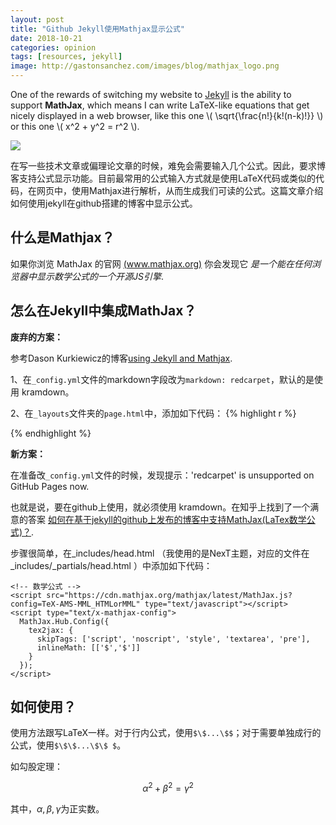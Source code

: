 ```yaml
---
layout: post
title: "Github Jekyll使用Mathjax显示公式"
date: 2018-10-21
categories: opinion
tags: [resources, jekyll]
image: http://gastonsanchez.com/images/blog/mathjax_logo.png
---
```


One of the rewards of switching my website to [Jekyll](http://jekyllrb.com/) is the
ability to support **MathJax**, which means I can write LaTeX-like equations that get
nicely displayed in a web browser, like this one \\( \sqrt{\frac{n!}{k!(n-k)!}} \\) or
this one \\( x^2 + y^2 = r^2 \\).

<!--more-->

<img class="centered" src="https://www.mathjax.org/badge/mj-logo.svg" />

在写一些技术文章或偏理论文章的时候，难免会需要输入几个公式。因此，要求博客支持公式显示功能。目前最常用的公式输入方式就是使用LaTeX代码或类似的代码，在网页中，使用Mathjax进行解析，从而生成我们可读的公式。这篇文章介绍如何使用jekyll在github搭建的博客中显示公式。

## 什么是Mathjax？

如果你浏览 MathJax 的官网 [(www.mathjax.org)](http://www.mathjax.org/) 你会发现它 *是一个能在任何浏览器中显示数学公式的一个开源JS引擎*.

## 怎么在Jekyll中集成MathJax？
**废弃的方案：**

参考Dason Kurkiewicz的博客[using Jekyll and Mathjax](http://dasonk.github.io/blog/2012/10/09/Using-Jekyll-and-Mathjax/).

1、在```_config.yml```文件的markdown字段改为```markdown: redcarpet```，默认的是使用 kramdown。

2、在```_layouts```文件夹的```page.html```中，添加如下代码：
{% highlight r %}
<script type="text/javascript"
    src="http://cdn.mathjax.org/mathjax/latest/MathJax.js?config=TeX-AMS-MML_HTMLorMML">
</script>
{% endhighlight %}

**新方案：**

在准备改```_config.yml```文件的时候，发现提示：'redcarpet' is unsupported on GitHub Pages now.

也就是说，要在github上使用，就必须使用 kramdown。在知乎上找到了一个满意的答案 [如何在基于jekyll的github上发布的博客中支持MathJax(LaTex数学公式)？](https://www.zhihu.com/question/62114522).

步骤很简单，在_includes/head.html （我使用的是NexT主题，对应的文件在_includes/_partials/head.html ）中添加如下代码：
```
<!-- 数学公式 -->
<script src="https://cdn.mathjax.org/mathjax/latest/MathJax.js?config=TeX-AMS-MML_HTMLorMML" type="text/javascript"></script>
<script type="text/x-mathjax-config">
  MathJax.Hub.Config({
    tex2jax: {
      skipTags: ['script', 'noscript', 'style', 'textarea', 'pre'],
      inlineMath: [['$','$']]
    }
  });
</script>
```
## 如何使用？
使用方法跟写LaTeX一样。对于行内公式，使用```$\$...\$$```；对于需要单独成行的公式，使用```$\$\$...\$\$ $```。

如勾股定理：

$$ \alpha^2+\beta^2=\gamma^2 $$

其中，$\alpha, \beta, \gamma$为正实数。
